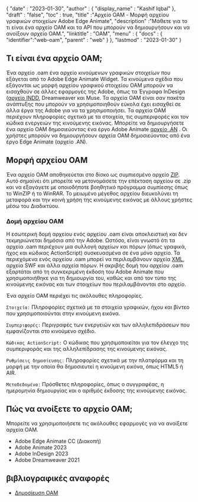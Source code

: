 {
  "date" : "2023-01-30",
  "author" : {
    "display_name" : "Kashif Iqbal"
},
  "draft" : "false",
  "toc" : true,
  "title" :"Αρχείο OAM - Μορφή αρχείου γραφικών στοιχείων Adobe Edge Animate",
  "description" :"Μάθετε για το τι είναι ένα αρχείο OAM και τα API που μπορούν να δημιουργήσουν και να ανοίξουν αρχείο OAM.",
  "linktitle" : "OAM",
  "menu" : {
    "docs" : {
      "identifier":"web-oam",
      "parent" : "web"
}
},
  "lastmod" : "2023-01-30"
}

## Τι είναι ένα αρχείο OAM;

Ένα αρχείο .oam ένα αρχείο κινούμενων γραφικών στοιχείων που εξάγεται από το Adobe Edge Animate Widget. Τα κινούμενα σχέδια που εξάγονται ως μορφή αρχείου γραφικού στοιχείου OAM μπορούν να εισαχθούν σε άλλες εφαρμογές της Adobe, όπως τα Έγγραφα InDesign ([αρχείο INDD](/el/page-description-language/indd/), Dreamweaver και Muse. Τα αρχεία OAM είναι σαν πακέτα ανάπτυξης που μπορούν να χρησιμοποιηθούν εύκολα έχει εισαχθεί σε άλλα έργα της Adobe για να τα χρησιμοποιήσει. Τα αρχεία OAM περιέχουν πληροφορίες σχετικά με τα στοιχεία, τις συμπεριφορές και τον κώδικα ενεργειών της κινούμενης εικόνας. Μπορείτε να δημιουργήσετε ένα αρχείο OAM δημοσιεύοντας ένα έργο Adobe Animate [αρχείο .AN](/el/web/an/) .
Οι χρήστες μπορούν να δημιουργήσουν αρχεία OAM δημοσιεύοντας από ένα έργο Edge Animate (αρχείο .AN).

## Μορφή αρχείου OAM

Ένα αρχείο OAM αποθηκεύεται στο δίσκο ως συμπιεσμένο αρχείο [ZIP](/el/compression/zip/). Αυτό σημαίνει ότι μπορείτε να μετονομάσετε την επέκταση αρχείου σε .zip και να εξαγάγετε με οποιοδήποτε βοηθητικό πρόγραμμα συμπίεσης όπως το WinZIP ή το WinRAR. Το μειωμένο μέγεθος αρχείου διευκολύνει τη μεταφορά και την κοινή χρήση της κινούμενης εικόνας με άλλους χρήστες μέσω του Διαδικτύου.

### Δομή αρχείου OAM

Η εσωτερική δομή αρχείου ενός αρχείου .oam είναι αποκλειστική και δεν τεκμηριώνεται δημόσια από την Adobe. Ωστόσο, είναι γνωστό ότι τα αρχεία .oam περιέχουν μια συλλογή αρχείων και πόρων (όπως γραφικά, ήχος και κώδικας ActionScript) συσκευασμένα σε ένα μόνο αρχείο. Τα περιεχόμενα ενός αρχείου .oam μπορεί να περιλαμβάνουν αρχεία [XML](/el/web/xml/), αρχεία SWF και άλλα αρχεία πόρων. Η ακριβής δομή του αρχείου .oam εξαρτάται από τη συγκεκριμένη έκδοση του Adobe Animate που χρησιμοποιήθηκε για τη δημιουργία του, καθώς και από τον τύπο της κινούμενης εικόνας και των στοιχείων που περιλαμβάνονται στο αρχείο.

Ένα αρχείο OAM περιέχει τις ακόλουθες πληροφορίες.

`Στοιχεία:` Πληροφορίες σχετικά με τα στοιχεία γραφικών, ήχου και βίντεο που χρησιμοποιούνται στην κινούμενη εικόνα.

`Συμπεριφορές:` Περιγραφές των ενεργειών και των αλληλεπιδράσεων που εμφανίζονται στο κινούμενο σχέδιο.

`Κώδικας ActionScript:` Ο κώδικας που χρησιμοποιείται για τον έλεγχο της συμπεριφοράς και της αλληλεπίδρασης της κινούμενης εικόνας.

`Ρυθμίσεις δημοσίευσης:` Πληροφορίες σχετικά με την πλατφόρμα και τη μορφή με την οποία θα δημοσιευτεί η κινούμενη εικόνα, όπως HTML5 ή AIR.

`Μεταδεδομένα:` Πρόσθετες πληροφορίες, όπως ο συγγραφέας, η ημερομηνία δημιουργίας και ο αριθμός έκδοσης της κινούμενης εικόνας.

## Πώς να ανοίξετε το αρχείο OAM;

Μπορείτε να χρησιμοποιήσετε τις ακόλουθες εφαρμογές για να ανοίξετε αρχεία OAM.

* Adobe Edge Animate CC (Διακοπή)
* Adobe Animate 2023
* Adobe InDesign 2023
* Adobe Dreamweaver 2021

## βιβλιογραφικές αναφορές

* [Δημοσίευση OAM](https://helpx.adobe.com/animate/using/OAM-publishing.html)


